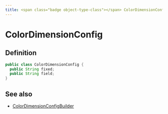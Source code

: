 ```yaml
---
title: <span class="badge object-type-class"></span> ColorDimensionConfig
---
```

# <span class="badge object-type-class"></span> ColorDimensionConfig

## Definition

```java
public class ColorDimensionConfig {
  public String fixed;
  public String field;
}
```
## See also

 * <span class="badge builder"></span> [ColorDimensionConfigBuilder](./builder-ColorDimensionConfigBuilder.md)
